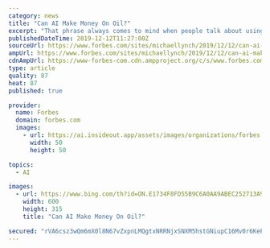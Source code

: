```yaml
---
category: news
title: "Can AI Make Money On Oil?"
excerpt: "That phrase always comes to mind when people talk about using AI for investment purposes, since a primary aspect of artificial intelligence is that it learns from experience. The question is, when does experience fall down? Certainly, the most famous case was described in the book, When Genius Failed, about how hedge fund Long-Term Capital ..."
publishedDateTime: 2019-12-12T11:27:00Z
sourceUrl: https://www.forbes.com/sites/michaellynch/2019/12/12/can-ai-make-money-on-oil/
ampUrl: https://www.forbes.com/sites/michaellynch/2019/12/12/can-ai-make-money-on-oil/amp/
cdnAmpUrl: https://www-forbes-com.cdn.ampproject.org/c/s/www.forbes.com/sites/michaellynch/2019/12/12/can-ai-make-money-on-oil/amp/
type: article
quality: 87
heat: 87
published: true

provider:
  name: Forbes
  domain: forbes.com
  images:
    - url: https://ai.insideout.app/assets/images/organizations/forbes.com-50x50.jpg
      width: 50
      height: 50

topics:
  - AI

images:
  - url: https://www.bing.com/th?id=ON.E1734F8FD55B9C6A0AA9ABEC252713A9
    width: 600
    height: 315
    title: "Can AI Make Money On Oil?"

secured: "rVA6csz3wQm6mX0l8N67vZxpnLMQgtxNRRNjxSNXM5hstGNiupC16Mv0r6KePQQUS/48xUhR822xqX+zDtVfN0Na8XGt5d306VXVvliB7YwotaB8j6zCZ8AQ75Z7fhHYqUaxzQE404ZBXuPu/hcWmFxZv5XBPV6H2LZv6Nr4u0Atb9uuo0oHKRqcd7xhm9PtzcNjxKtaoBe+BKB0ktKNdNGGuIfDnjXoNzWRzwqKLIuxTI+90oOdEldDrR5QS8oEnfppGWmuz+zfmSTdaDHLtw==;kBEG3nto0tFGT9aaZEYWtg=="
---
```


